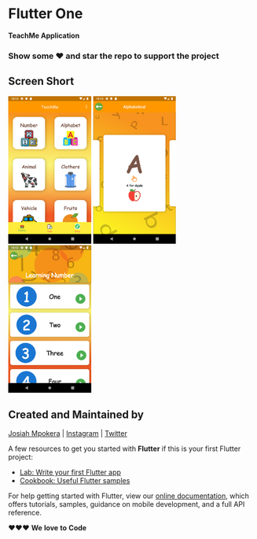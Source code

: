 # Flutter One

**TeachMe Application**

### Show some :heart: and star the repo to support the project

## Screen Short
<img src="ScreenShot1.png" height="300em" /> <img src="ScreenShot2.png" height="300em" /> <img src="ScreenShot3.png" height="300em" />


## Created and Maintained by

[Josiah Mpokera](https://github.com/Josiahmpokera) | [Instagram](https://www.instagram.com/josiah__yesayah/) | [Twitter](https://twitter.com/Josiah_dev)

A few resources to get you started with **Flutter** if this is your first Flutter project:

- [Lab: Write your first Flutter app](https://flutter.dev/docs/get-started/codelab)
- [Cookbook: Useful Flutter samples](https://flutter.dev/docs/cookbook)

For help getting started with Flutter, view our
[online documentation](https://flutter.dev/docs), which offers tutorials,
samples, guidance on mobile development, and a full API reference.

:heart::heart::heart: **We** **love** **to** **Code**